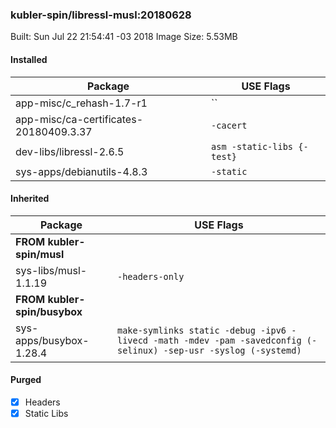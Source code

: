 ### kubler-spin/libressl-musl:20180628

Built: Sun Jul 22 21:54:41 -03 2018
Image Size: 5.53MB

#### Installed
Package | USE Flags
--------|----------
app-misc/c_rehash-1.7-r1 | ``
app-misc/ca-certificates-20180409.3.37 | `-cacert`
dev-libs/libressl-2.6.5 | `asm -static-libs {-test}`
sys-apps/debianutils-4.8.3 | `-static`
#### Inherited
Package | USE Flags
--------|----------
**FROM kubler-spin/musl** |
sys-libs/musl-1.1.19 | `-headers-only`
**FROM kubler-spin/busybox** |
sys-apps/busybox-1.28.4 | `make-symlinks static -debug -ipv6 -livecd -math -mdev -pam -savedconfig (-selinux) -sep-usr -syslog (-systemd)`
#### Purged
- [x] Headers
- [x] Static Libs
